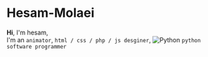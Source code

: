 # Hesam-Molaei
**Hi**, I'm hesam,  
I'm an `animator`, `html / css / php / js desginer`, ![Python](https://img.shields.io/badge/Python-3.10-blue?logo=python&logoColor=white)
`python software programmer`
